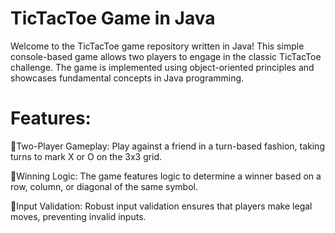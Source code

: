 # TicTacToe Game in Java

Welcome to the TicTacToe game repository written in Java! This simple console-based game allows two players to engage in the classic TicTacToe challenge. The game is implemented using object-oriented principles and showcases fundamental concepts in Java programming.

# Features:

📌Two-Player Gameplay: Play against a friend in a turn-based fashion, taking turns to mark X or O on the 3x3 grid.

📌Winning Logic: The game features logic to determine a winner based on a row, column, or diagonal of the same symbol.

📌Input Validation: Robust input validation ensures that players make legal moves, preventing invalid inputs.
